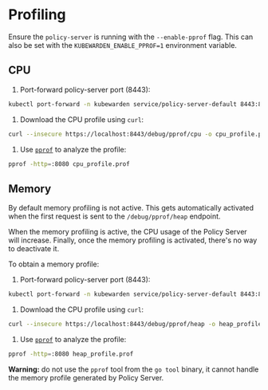 # Profiling

Ensure the `policy-server` is running with the `--enable-pprof` flag. This can also be set with the `KUBEWARDEN_ENABLE_PPROF=1` environment variable.

## CPU

1. Port-forward policy-server port (8443):

```sh
kubectl port-forward -n kubewarden service/policy-server-default 8443:8443
```

1. Download the CPU profile using `curl`:

```sh
curl --insecure https://localhost:8443/debug/pprof/cpu -o cpu_profile.prof
```

1. Use [`pprof`](https://github.com/google/pprof) to analyze the profile:

```sh
pprof -http=:8080 cpu_profile.prof
```

## Memory

By default memory profiling is not active. This gets automatically activated when the first
request is sent to the `/debug/pprof/heap` endpoint.

When the memory profiling is active, the CPU usage of the Policy Server will increase.
Finally, once the memory profiling is activated, there's no way to deactivate it.

To obtain a memory profile:

1. Port-forward policy-server port (8443):

```sh
kubectl port-forward -n kubewarden service/policy-server-default 8443:8443
```

1. Download the CPU profile using `curl`:

```sh
curl --insecure https://localhost:8443/debug/pprof/heap -o heap_profile.prof
```

1. Use [`pprof`](https://github.com/google/pprof) to analyze the profile:

```sh
pprof -http=:8080 heap_profile.prof
```

**Warning:** do not use the `pprof` tool from the `go tool` binary, it cannot handle the memory profile generated by Policy Server.
